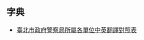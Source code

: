 
## 字典
- [臺北市政府警察局所屬各單位中英翻譯對照表](https://police.gov.taipei/News_Content.aspx?n=B5612D76EB95D83D&s=87EE3F6029FDEE66)
